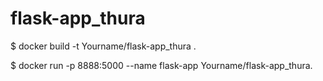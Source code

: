 # flask-app_thura

$ docker build -t Yourname/flask-app_thura .

$ docker run -p 8888:5000 --name flask-app Yourname/flask-app_thura.
